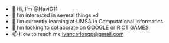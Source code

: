 - 👋 Hi, I’m @NaviG11
- 👀 I’m interested in several things xd
- 🌱 I’m currently learning at UMSA in Computational Informatics
- 💞️ I’m looking to collaborate on GOOGLE or RIOT GAMES
- 📫 How to reach me ivancarlosqp@gmail.com

<!---
NaviG11/NaviG11 is a ✨ special ✨ repository because its `README.md` (this file) appears on your GitHub profile.
You can click the Preview link to take a look at your changes.
--->
